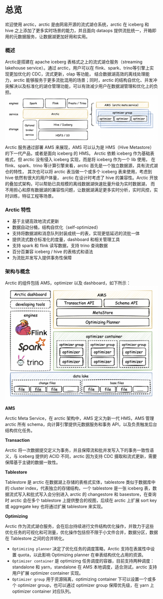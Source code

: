# 总览
欢迎使用 arctic，arctic 是由网易开源的流式湖仓系统，arctic 在 iceberg 和 hive 之上添加了更多实时场景的能力，并且面向 dataops 提供流批统一，开箱即用的元数据服务，让数据湖更加好用和实用。

### 概述

Arctic是搭建在 apache iceberg 表格式之上的流式湖仓服务（streaming lakehouse service）。通过 arctic，用户可以在 flink、spark、trino等引擎上实现更加优化的 CDC，流式更新，olap 等功能，
结合数据湖高效的离线处理能力，arctic 能够服务于更多流批混用的场景；同时，arctic 的结构自优化、并发冲突解决以及标准化的湖仓管理功能，可以有效减少用户在数据湖管理和优化上的负担。
![Introduce](images/arctic_introduce.png)
Arctic 服务通过部署 AMS 来展现，AMS 可以认为是 HMS（Hive Metastore）的下一代产品，或者是面向 iceberg 的 HMS。
Arctic 依赖 iceberg 作为基础表格式，但 arctic 没有侵入 iceberg 实现，而是将 iceberg 作为一个 lib 使用，
在 flink、spark、trino 等计算引擎来看，arctic 首先是一个独立数据源，具有流式湖仓的特性，
其次也可以将 arctic 表当做一个或多个 iceberg 表来使用，考虑到 hive 依然有很大的用户体量，
arctic 在设计时考虑了 hive 的兼容性。Arctic 开放的叠加式架构，可以帮助已具规模的离线数据湖快速批量升级为实时数据湖，
而不用担心和原有数据湖的兼容性问题，让数据湖满足更多实时分析，实时风控，实时训练，特征工程等场景。

### Arctic 特性

* 基于主键高效地流式更新
* 数据自动分桶，结构自优化（self-optimized）
* 支持将数据湖和消息队列封装成统一的表，实现更低延迟的流批一体
* 提供流式数仓标准化的度量，dashboard 和相关管理工具
* 支持 spark 和 flink 读写数据，支持 trino 查询数据
* 百分百兼容 iceberg / hive 的表格式和语法
* 为流批并发写入提供事务性保障


### 架构与概念
Arctic 的组件包括 AMS，optimizer 以及 dashboard，如下所示：
![Architecture](images/arctic_architecture.png)

**AMS**

Arctic Meta Service，在 arctic 架构中，AMS 定义为新一代 HMS，AMS 管理 arctic 所有 schema，向计算引擎提供元数据服务和事务 API，以及负责触发后台结构优化任务。

**Transaction**

Arctic 将一次数据提交定义为事务，并且保障流和批并发写入下的事务一致性语义，与 iceberg 提供的 ACID 不同，arctic 因为支持 CDC 摄取和流式更新，需要保障基于主键的数据一致性。

**Tablestore**

Tablestore 是 arctic 在数据湖上存储的表格式实体，tablestore 类似于数据库中的 cluster index，代表独立的存储结构，一个 tablestore 是一张 iceberg 表，数据流式写入和批式写入会分别进入 arctic 的 changestore 和 basestore，在查询时 arctic 会在多个 tablestore 上提供整合的视图，后续在 arctic 上扩展 sort key 或 aggregate key 也将通过扩展 tablestore 来实现。

**Optimizing**

Arctic 作为流式湖仓服务，会在后台持续进行文件结构优化操作，并致力于这些优化任务的可视化和可测量，优化操作包括但不限于小文件合并，数据分区，数据在 Tablestore 之间的合并转化。

- `Optimizing planner` 决定了优化任务的调度策略，Arctic 支持在表属性中设置 quota，以此影响 Optimizing planner 在单表结构优化占用的资源。
- `Optimizer container` 是 optimizing 任务调度的容器，目前支持两种调度：standalone 和 yarn，standalone 在 AMS 本地调度，适合测试，arctic 支持用户扩展 optimizer container 实现。
- `Optimizer group` 用于资源隔离，optimizing container 下可以设置一个或多个 optimizer group，也可以通过 optimizer group 保障优先级，在 yarn 上 optimizer container 对应队列。
